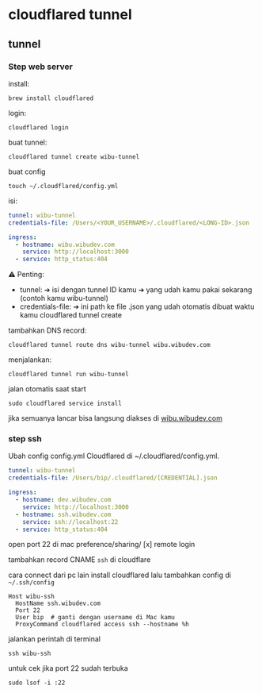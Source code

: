 # cloudflared tunnel

## tunnel

### Step web server

install:

`brew install cloudflared`

login:

`cloudflared login`

buat tunnel:

`cloudflared tunnel create wibu-tunnel`

buat config

`touch ~/.cloudflared/config.yml`

isi:

```yaml
tunnel: wibu-tunnel
credentials-file: /Users/<YOUR_USERNAME>/.cloudflared/<LONG-ID>.json

ingress:
  - hostname: wibu.wibudev.com
    service: http://localhost:3000
  - service: http_status:404

```

⚠️ Penting:

- tunnel: ➔ isi dengan tunnel ID kamu ➔ yang udah kamu pakai sekarang (contoh kamu wibu-tunnel)
- credentials-file: ➔ ini path ke file .json yang udah otomatis dibuat waktu kamu cloudflared tunnel create

tambahkan DNS record:

`cloudflared tunnel route dns wibu-tunnel wibu.wibudev.com`

menjalankan:

`cloudflared tunnel run wibu-tunnel`

jalan otomatis saat start

`sudo cloudflared service install`

jika semuanya lancar bisa langsung diakses di [wibu.wibudev.com](https://wibu.wibudev.com)

### step ssh

Ubah config config.yml Cloudflared
di ~/.cloudflared/config.yml.

```yaml
tunnel: wibu-tunnel
credentials-file: /Users/bip/.cloudflared/[CREDENTIAL].json

ingress:
  - hostname: dev.wibudev.com
    service: http://localhost:3000
  - hostname: ssh.wibudev.com
    service: ssh://localhost:22
  - service: http_status:404
```

open port 22
di mac preference/sharing/
[x] remote login

tambahkan record CNAME `ssh` di cloudflare

cara connect dari pc lain
install cloudflared lalu tambahkan config di `~/.ssh/config`

```tom
Host wibu-ssh
  HostName ssh.wibudev.com
  Port 22
  User bip  # ganti dengan username di Mac kamu
  ProxyCommand cloudflared access ssh --hostname %h
```

jalankan perintah di terminal 

`ssh wibu-ssh`

untuk cek jika port 22 sudah terbuka

`sudo lsof -i :22`
